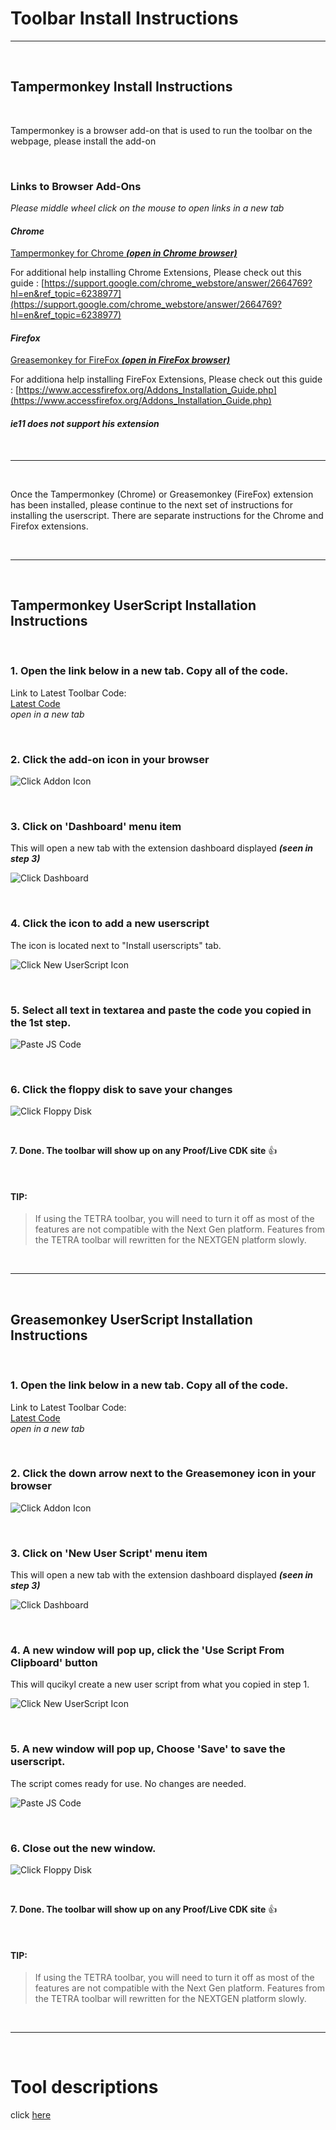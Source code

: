 # Toolbar Install Instructions
---

<br>

## Tampermonkey Install Instructions

<br>

Tampermonkey is a browser add-on that is used to run the toolbar on the webpage, please install the add-on

<br>

### Links to Browser Add-Ons<br>
*Please middle wheel click on the mouse to open links in a new tab*<br>

#### *Chrome*<br>
[Tampermonkey for Chrome ***(open in Chrome browser)***](https://chrome.google.com/webstore/detail/tampermonkey/dhdgffkkebhmkfjojejmpbldmpobfkfo?hl=en)

For additional help installing Chrome Extensions, Please check out this guide : [https://support.google.com/chrome_webstore/answer/2664769?hl=en&ref_topic=6238977](https://support.google.com/chrome_webstore/answer/2664769?hl=en&ref_topic=6238977)

#### *Firefox*<br>
[Greasemonkey for FireFox ***(open in FireFox browser)***](https://addons.mozilla.org/en-US/firefox/addon/greasemonkey/)

For additiona help installing FireFox Extensions, Please check out this guide : [https://www.accessfirefox.org/Addons_Installation_Guide.php](https://www.accessfirefox.org/Addons_Installation_Guide.php)

#### *ie11 does not support his extension*<br>

<br>

---

<br>

Once the Tampermonkey (Chrome) or Greasemonkey (FireFox) extension has been installed, please continue to the next set of instructions for installing the userscript.
There are separate instructions for the Chrome and Firefox extensions.

<br>

---

<br>

## Tampermonkey UserScript Installation Instructions

<br>

### 1. Open the link below in a new tab.  Copy all of the code.

Link to Latest Toolbar Code:<br>
[Latest Code](https://raw.githubusercontent.com/cirept/QA_Toolbox/master/assets/js/meta.js)<br>
*open in a new tab*

<br>

### 2. Click the add-on icon in your browser

![Click Addon Icon](images/clickIcon.png)

<br>

### 3. Click on 'Dashboard' menu item<br>
This will open a new tab with the extension dashboard displayed ***(seen in step 3)***

![Click Dashboard](images/clickDashboard.png)

<br>

### 4. Click the icon to add a new userscript<br>
The icon is located next to "Install userscripts" tab.

![Click New UserScript Icon](images/clickNewScript.png)

<br>

### 5. Select all text in textarea and paste the code you copied in the 1st step.

![Paste JS Code](images/pasteCode.png)

<br>

### 6. Click the floppy disk to save your changes

![Click Floppy Disk](images/clickSave.png)

<br>

**7. Done.  The toolbar will show up on any Proof/Live CDK site** :thumbsup:

<br>

#### TIP:<br>
> If using the TETRA toolbar, you will need to turn it off as most of the features are not compatible with the Next Gen platform.
Features from the TETRA toolbar will rewritten for the NEXTGEN platform slowly.

<br>

---

<br>

## Greasemonkey UserScript Installation Instructions

<br>

### 1. Open the link below in a new tab.  Copy all of the code.

Link to Latest Toolbar Code:<br>
[Latest Code](https://raw.githubusercontent.com/cirept/QA_Toolbox/master/assets/js/meta.js)<br>
*open in a new tab*

<br>

### 2. Click the down arrow next to the Greasemoney icon in your browser

![Click Addon Icon](images/clickIcon.png)

<br>

### 3. Click on 'New User Script' menu item<br>
This will open a new tab with the extension dashboard displayed ***(seen in step 3)***

![Click Dashboard](images/clickDashboard.png)

<br>

### 4. A new window will pop up, click the 'Use Script From Clipboard' button<br>
This will qucikyl create a new user script from what you copied in step 1.

![Click New UserScript Icon](images/clickNewScript.png)

<br>

### 5. A new window will pop up, Choose 'Save' to save the userscript.
The script comes ready for use.  No changes are needed.

![Paste JS Code](images/pasteCode.png)

<br>

### 6. Close out the new window.

![Click Floppy Disk](images/clickSave.png)

<br>

**7. Done.  The toolbar will show up on any Proof/Live CDK site** :thumbsup:

<br>

#### TIP:<br>
> If using the TETRA toolbar, you will need to turn it off as most of the features are not compatible with the Next Gen platform.
Features from the TETRA toolbar will rewritten for the NEXTGEN platform slowly.

<br>

---

<br>

# Tool descriptions

click [here](index)
